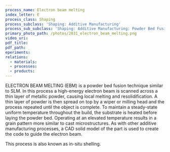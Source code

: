 ```yaml
---
process_name: Electron beam melting
index_letter: E
process_class: Shaping
process_subclass: 'Shaping: Additive Manufacturing'
process_sub_subclass: 'Shaping: Additive Manufacturing: Powder Bed Fusion'
primary_photo_path: /photos/2031_electron_beam_melting.png
video_uri:
pdf_title:
pdf_path:
eperiments:
relations:
  - materials:
  - processes:
  - products:
---
```


ELECTRON BEAM MELTING (EBM) is a powder bed fusion technique similar to SLM. In this process a high-energy electron beam is scanned across a thin layer of metallic powder, causing local melting and resolidification. A thin layer of powder is then spread on top by a wiper or milling head and the process repeated until the object is complete. To maintain a steady-state uniform temperature throughout the build, the substrate is heated before laying the powder bed. Operating at an elevated temperature results in a grain pattern more similar to cast microstructures. As with other additive manufacturing processes, a CAD solid model of the part is used to create the code to guide the electron beam.

This process is also known as in-situ shelling.